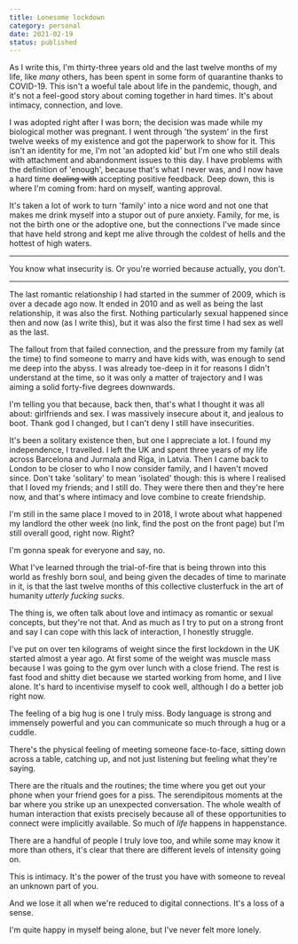 ```yaml
---
title: Lonesome lockdown
category: personal
date: 2021-02-19
status: published
---
```


As I write this, I'm thirty-three years old and the last twelve months of my life, like _many_ others, has been spent in some form of quarantine thanks to COVID-19. This isn't a woeful tale about life in the pandemic, though, and it's not a feel-good story about coming together in hard times. It's about intimacy, connection, and love.

I was adopted right after I was born; the decision was made while my biological mother was pregnant. I went through 'the system' in the first twelve weeks of my existence and got the paperwork to show for it. This isn't an identity for me, I'm not 'an adopted kid' but I'm one who still deals with attachment and abandonment issues to this day. I have problems with the definition of 'enough', because that's what I never was, and I now have a hard time <del>dealing with</del> accepting positive feedback. Deep down, this is where I'm coming from: hard on myself, wanting approval.

It's taken a lot of work to turn 'family' into a nice word and not one that makes me drink myself into a stupor out of pure anxiety. Family, for me, is not the birth one or the adoptive one, but the connections I've made since that have held strong and kept me alive through the coldest of hells and the hottest of high waters.

---

You know what insecurity is. Or you're worried because actually, you don't.

---

The last romantic relationship I had started in the summer of 2009, which is over a decade ago now. It ended in 2010 and as well as being the last relationship, it was also the first. Nothing particularly sexual happened since then and now (as I write this), but it was also the first time I had sex as well as the last.

The fallout from that failed connection, and the pressure from my family (at the time) to find someone to marry and have kids with, was enough to send me deep into the abyss. I was already toe-deep in it for reasons I didn't understand at the time, so it was only a matter of trajectory and I was aiming a solid forty-five degrees downwards.

I'm telling you that because, back then, that's what I thought it was all about: girlfriends and sex. I was massively insecure about it, and jealous to boot. Thank god I changed, but I can't deny I still have insecurities.

It's been a solitary existence then, but one I appreciate a lot. I found my independence, I travelled. I left the UK and spent three years of my life across Barcelona and Jurmala and Riga, in Latvia. Then I came back to London to be closer to who I now consider family, and I haven't moved since. Don't take 'solitary' to mean 'isolated' though: this is where I realised that I loved my friends; and I still do. They were there then and they're here now, and that's where intimacy and love combine to create friendship.

I'm still in the same place I moved to in 2018, I wrote about what happened my landlord the other week (no link, find the post on the front page) but I'm still overall good, right now. Right?

I'm gonna speak for everyone and say, no.

What I've learned through the trial-of-fire that is being thrown into this world as freshly born soul, and being given the decades of time to marinate in it, is that the last twelve months of this collective clusterfuck in the art of humanity _utterly fucking sucks_.

The thing is, we often talk about love and intimacy as romantic or sexual concepts, but they're not that. And as much as I try to put on a strong front and say I can cope with this lack of interaction, I honestly struggle.

I've put on over ten kilograms of weight since the first lockdown in the UK started almost a year ago. At first some of the weight was muscle mass because I was going to the gym over lunch with a close friend. The rest is fast food and shitty diet because we started working from home, and I live alone. It's hard to incentivise myself to cook well, although I do a better job right now.

The feeling of a big hug is one I truly miss. Body language is strong and immensely powerful and you can communicate so much through a hug or a cuddle.

There's the physical feeling of meeting someone face-to-face, sitting down across a table, catching up, and not just listening but feeling what they're saying.

There are the rituals and the routines; the time where you get out your phone when your friend goes for a piss. The serendipitous moments at the bar where you strike up an unexpected conversation. The whole wealth of human interaction that exists precisely because all of these opportunities to connect were implicitly available. So much of _life_ happens in happenstance.

There are a handful of people I truly love too, and while some may know it more than others, it's clear that there are different levels of intensity going on.

This is intimacy. It's the power of the trust you have with someone to reveal an unknown part of you.

And we lose it all when we're reduced to digital connections. It's a loss of a sense.

I'm quite happy in myself being alone, but I've never felt more lonely.
